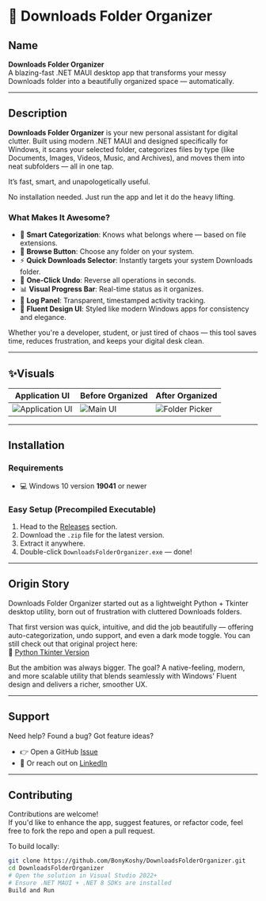 # 📁 Downloads Folder Organizer

## Name
**Downloads Folder Organizer**  
A blazing-fast .NET MAUI desktop app that transforms your messy Downloads folder into a beautifully organized space — automatically.

---

## Description

**Downloads Folder Organizer** is your new personal assistant for digital clutter. Built using modern .NET MAUI and designed specifically for Windows, it scans your selected folder, categorizes files by type (like Documents, Images, Videos, Music, and Archives), and moves them into neat subfolders — all in one tap.

It’s fast, smart, and unapologetically useful.

No installation needed. Just run the app and let it do the heavy lifting.

### What Makes It Awesome?
- 🧠 **Smart Categorization**: Knows what belongs where — based on file extensions.
- 📂 **Browse Button**: Choose any folder on your system.
- ⚡ **Quick Downloads Selector**: Instantly targets your system Downloads folder.
- 🔁 **One-Click Undo**: Reverse all operations in seconds.
- 📊 **Visual Progress Bar**: Real-time status as it organizes.
- 📜 **Log Panel**: Transparent, timestamped activity tracking.
- 🎨 **Fluent Design UI**: Styled like modern Windows apps for consistency and elegance.

Whether you're a developer, student, or just tired of chaos — this tool saves time, reduces frustration, and keeps your digital desk clean.

---

## ✨Visuals

| Application UI | Before Organized | After Organized | 
|-------------|-------------|---------------|
![Application UI](./screenshot/ui.png)| ![Main UI](./screenshots/before.png) | ![Folder Picker](./screenshots/after.png) |

---

## Installation

### Requirements
- 💻 Windows 10 version **19041** or newer

### Easy Setup (Precompiled Executable)
1. Head to the [Releases](https://github.com/BonyKoshy/DownloadsFolderOrganizer/releases) section.
2. Download the `.zip` file for the latest version.
3. Extract it anywhere.
4. Double-click `DownloadsFolderOrganizer.exe` — done!

---

## Origin Story

Downloads Folder Organizer started out as a lightweight Python + Tkinter desktop utility, born out of frustration with cluttered Downloads folders.

That first version was quick, intuitive, and did the job beautifully — offering auto-categorization, undo support, and even a dark mode toggle. You can still check out that original project here:  
🔗 [Python Tkinter Version](https://github.com/BonyKoshy/DownloadsFolderOrganizer)

But the ambition was always bigger. The goal? A native-feeling, modern, and more scalable utility that blends seamlessly with Windows' Fluent design and delivers a richer, smoother UX.

---

## Support

Need help? Found a bug? Got feature ideas?  
- 👉 Open a GitHub [Issue](https://github.com/BonyKoshy/DownloadsFolderOrganizer/issues)
- 💬 Or reach out on [LinkedIn](https://www.linkedin.com/in/bonykoshy)

---

## Contributing

Contributions are welcome!  
If you'd like to enhance the app, suggest features, or refactor code, feel free to fork the repo and open a pull request.

To build locally:
```bash
git clone https://github.com/BonyKoshy/DownloadsFolderOrganizer.git
cd DownloadsFolderOrganizer
# Open the solution in Visual Studio 2022+
# Ensure .NET MAUI + .NET 8 SDKs are installed
Build and Run
